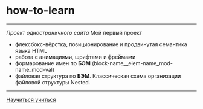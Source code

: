 # how-to-learn

***

_Проект одностраничного сайта_
Мой первый проект

- флексбокс-вёрстка, позиционирование и продвинутая семантика языка HTML
- работа с анимациями, шрифтами и фреймами
- формарование имен по **БЭМ** (block-name__elem-name_mod-name_mod-val)
- файловая структура по **БЭМ**. Классическая схема организации файловой структуры Nested.
***
[Научиться учиться](https://arseniyukrainskiy.github.io/how-to-learn/ "Проект одностраничного сайта")
